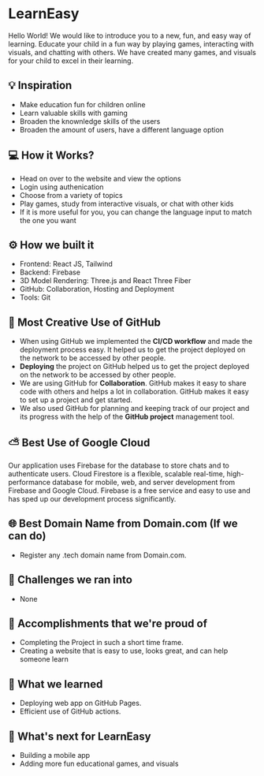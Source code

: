 # LearnEasy

Hello World! We would like to introduce you to a new, fun, and easy way of learning. Educate your child in a fun way by playing games, interacting with visuals, and chatting with others. We have created many games, and visuals for your child to excel in their learning.

## 💡 Inspiration

- Make education fun for children online
- Learn valuable skills with gaming
- Broaden the knownledge skills of the users
- Broaden the amount of users, have a different language option 

## 💻 How it Works?

- Head on over to the website and view the options 
- Login using authenication 
- Choose from a variety of topics
- Play games, study from interactive visuals, or chat with other kids
- If it is more useful for you, you can change the language input to match the one you want

## ⚙️ How we built it

- Frontend: React JS, Tailwind
- Backend: Firebase
- 3D Model Rendering: Three.js and React Three Fiber
- GitHub: Collaboration, Hosting and Deployment
- Tools: Git

## 🤝 Most Creative Use of GitHub

- When using GitHub we implemented the **CI/CD workflow** and made the deployment process easy. It helped us to get the project deployed on the network to be accessed by other people.
- **Deploying** the project on GitHub helped us to get the project deployed on the network to be accessed by other people.
- We are using GitHub for **Collaboration**. GitHub makes it easy to share code with others and helps a lot in collaboration. GitHub makes it easy to set up a project and get started.
- We also used GitHub for planning and keeping track of our project and its progress with the help of the **GitHub project** management tool.

## ⛅ Best Use of Google Cloud

Our application uses Firebase for the database to store chats and to authenticate users. Cloud Firestore is a flexible, scalable real-time, high-performance database for mobile, web, and server development from Firebase and Google Cloud. Firebase is a free service and easy to use and has sped up our development process significantly.

## 🌐 Best Domain Name from Domain.com (If we can do)

- Register any .tech domain name from Domain.com.

## 🧠 Challenges we ran into

- None

## 🏅 Accomplishments that we're proud of

- Completing the Project in such a short time frame.
- Creating a website that is easy to use, looks great, and can help someone learn

## 📖 What we learned

- Deploying web app on GitHub Pages.
- Efficient use of GitHub actions.

## 🚀 What's next for LearnEasy

- Building a mobile app
- Adding more fun educational games, and visuals
